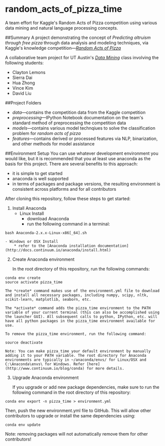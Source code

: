 # random_acts_of_pizza_time
A team effort for Kaggle's Random Acts of Pizza competition using various data mining and natural language processing concepts.

##Summary
A project demonstrating the concept of *Predicting altruism through free pizza* through data analysis and modeling techniques, via Kaggle's knowledge competition—<a href="https://www.kaggle.com/c/random-acts-of-pizza">*Random Acts of Pizza*</a>

A collaborative team project for UT Austin's <a href="http://www.ideal.ece.utexas.edu/courses/ee380l_ese/">*Data Mining*</a> class involving the following students:
- Clayton Lemons
- Sierra Dai
- Hua Zhong
- Vince Kim
- David Liu

##Project Folders
- *data*—contains the competition data from the Kaggle competition
- *preprocessing*—IPython Notebook documentation on the team's standard method of preprocessing the competition data
- *models*—contains various model technqiues to solve the classification problem for *random acts of pizza*
- *features*—contains derived or processed features via NLP, binarization, and other methods for model assistance

##Environment Setup
You can use whatever development environment you would like, but it is recommended that you at least use anaconda as the basis for this project. There are several benefits to this approach:
- it is simple to get started
- anaconda is well supported
- in terms of packages and package versions, the resulting environment is consistent across platforms and for all contributors


After cloning this repository, follow these steps to get started:

1. Install Anaconda
    - Linux Install
        * download Anaconda
        * run the following command in a terminal:
```
bash Anaconda-2.x.x-Linux-x86[_64].sh
```
    - Windows or OSX Install
        * refer to the [Anaconda installation documentation](http://docs.continuum.io/anaconda/install.html)

2. Create Anaconda environment

    In the root directory of this repository, run the following commands:
```
conda env create
source activate pizza_time
```
    The *create* command makes use of the environment.yml file to download and install all necessary packages, including numpy, scipy, nltk, scikit-learn, matplotlib, seaborn, etc.

    The *activate* command adds the pizza_time environment to the PATH variable of your current terminal (this can also be accomplished using the launcher GUI). All subsequent calls to python, IPython, etc. will have all python packages in the pizza_time environment available for use.
    
    To remove the pizza_time environment, run the following command:
```
source deactivate
```

    Note: You can make pizza_time your default environment by manually adding it to your PATH variable. The root directory for Anaconda environments are typically in ~/anaconda/envs/ for Linux/OSX and C:\Anaconda\envs\ for Windows. Refer [here](http://www.continuum.io/blog/conda) for more details.

3. Upgrade Anaconda environment

   If you upgrade or add new package dependencies, make sure to run the following command in the root directory of this repository:
```
conda env export -n pizza_time > environment.yml
```

   Then, push the new environment.yml file to GitHub. This will allow other contributors to upgrade or install the same dependencies using:
```
conda env update
```   

   Note: removing packages will not automatically remove them for other contributors!
